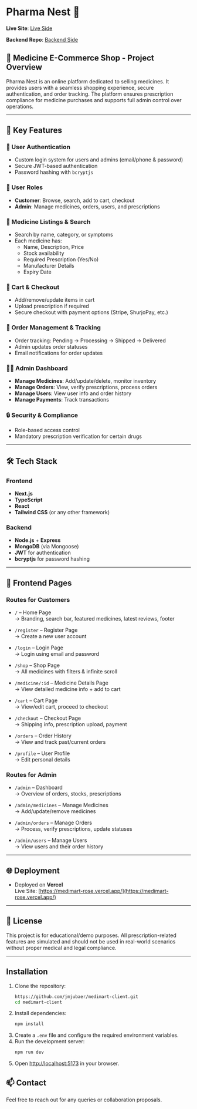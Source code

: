 # Pharma Nest 💊 

**Live Site**: [Live Side](https://medimart-rose.vercel.app/)

**Backend Repo**: [Backend Side](https://github.com/mizanurrahman70/mediTrust-server)

## 🛒 Medicine E-Commerce Shop - Project Overview

Pharma Nest is an online platform dedicated to selling medicines. It provides users with a seamless shopping experience, secure authentication, and order tracking. The platform ensures prescription compliance for medicine purchases and supports full admin control over operations.

---

## 🔑 Key Features

### 👥 User Authentication
- Custom login system for users and admins (email/phone & password)
- Secure JWT-based authentication
- Password hashing with `bcryptjs`

### 👤 User Roles
- **Customer**: Browse, search, add to cart, checkout
- **Admin**: Manage medicines, orders, users, and prescriptions

### 💊 Medicine Listings & Search
- Search by name, category, or symptoms
- Each medicine has:
  - Name, Description, Price
  - Stock availability
  - Required Prescription (Yes/No)
  - Manufacturer Details
  - Expiry Date

### 🛒 Cart & Checkout
- Add/remove/update items in cart
- Upload prescription if required
- Secure checkout with payment options (Stripe, ShurjoPay, etc.)

### 🚚 Order Management & Tracking
- Order tracking: Pending → Processing → Shipped → Delivered
- Admin updates order statuses
- Email notifications for order updates

### 🧑‍💼 Admin Dashboard
- **Manage Medicines**: Add/update/delete, monitor inventory
- **Manage Orders**: View, verify prescriptions, process orders
- **Manage Users**: View user info and order history
- **Manage Payments**: Track transactions

### 🔒 Security & Compliance
- Role-based access control
- Mandatory prescription verification for certain drugs

---

## 🛠️ Tech Stack

### Frontend
- **Next.js**
- **TypeScript**
- **React**
- **Tailwind CSS** (or any other framework)

### Backend
- **Node.js** + **Express**
- **MongoDB** (via Mongoose)
- **JWT** for authentication
- **bcryptjs** for password hashing

---

## 🧭 Frontend Pages

### Routes for Customers

- `/` – Home Page  
  → Branding, search bar, featured medicines, latest reviews, footer

- `/register` – Register Page  
  → Create a new user account

- `/login` – Login Page  
  → Login using email and password

- `/shop` – Shop Page  
  → All medicines with filters & infinite scroll

- `/medicine/:id` – Medicine Details Page  
  → View detailed medicine info + add to cart

- `/cart` – Cart Page  
  → View/edit cart, proceed to checkout

- `/checkout` – Checkout Page  
  → Shipping info, prescription upload, payment

- `/orders` – Order History  
  → View and track past/current orders

- `/profile` – User Profile  
  → Edit personal details

### Routes for Admin

- `/admin` – Dashboard  
  → Overview of orders, stocks, prescriptions

- `/admin/medicines` – Manage Medicines  
  → Add/update/remove medicines

- `/admin/orders` – Manage Orders  
  → Process, verify prescriptions, update statuses

- `/admin/users` – Manage Users  
  → View users and their order history

---

## 🌐 Deployment

- Deployed on **Vercel**  
  Live Site: [https://medimart-rose.vercel.app/](https://medimart-rose.vercel.app/)

---

## 📌 License

This project is for educational/demo purposes. All prescription-related features are simulated and should not be used in real-world scenarios without proper medical and legal compliance.

---

## Installation

1. Clone the repository:
   ```bash
   https://github.com/jmjubaer/medimart-client.git
   cd medimart-client
   ```
2. Install dependencies:
   ```bash
   npm install
   ```
3. Create a `.env` file and configure the required environment variables.
4. Run the development server:
   ```bash
   npm run dev
   ```
5. Open [http://localhost:5173](http://localhost:5173) in your browser.


## 📫 Contact

Feel free to reach out for any queries or collaboration proposals.

